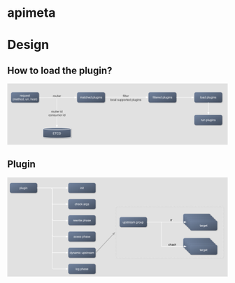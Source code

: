 # apimeta

# Design

## How to load the plugin?

![](doc/flow-load-plugin.png)

## Plugin

![](doc/flow-plugin-internal.png)
